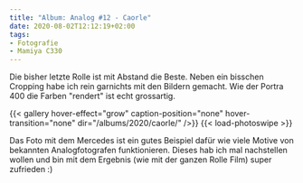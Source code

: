 ```yaml
---
title: "Album: Analog #12 - Caorle"
date: 2020-08-02T12:12:19+02:00
tags:
- Fotografie
- Mamiya C330
---
```


Die bisher letzte Rolle ist mit Abstand die Beste. Neben ein bisschen
Cropping habe ich rein garnichts mit den Bildern gemacht. Wie der Portra 400 die
Farben "rendert" ist echt grossartig.

<!--more-->

{{< gallery hover-effect="grow" caption-position="none" hover-transition="none" dir="/albums/2020/caorle/" />}}
{{< load-photoswipe >}}

Das Foto mit dem Mercedes ist ein gutes Beispiel dafür wie viele Motive von
bekannten Analogfotografen funktionieren. Dieses hab ich mal nachstellen
wollen und bin mit dem Ergebnis (wie mit der ganzen Rolle Film) super
zufrieden :)
